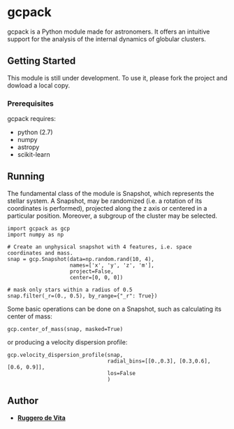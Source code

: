 # gcpack

gcpack is a Python module made for astronomers. It offers an intuitive support for the analysis of the internal dynamics of globular clusters.

## Getting Started

This module is still under development. To use it, please fork the project and dowload a local copy.

### Prerequisites

gcpack requires:
* python (2.7)
* numpy
* astropy
* scikit-learn

## Running

The fundamental class of the module is Snapshot, which represents the stellar system.
A Snapshot, may be randomized (i.e. a rotation of its coordinates is performed), 
projected along the z axis or centered in a particular position.
Moreover, a subgroup of the cluster may be selected.

```
import gcpack as gcp
import numpy as np

# Create an unphysical snapshot with 4 features, i.e. space coordinates and mass.
snap = gcp.Snapshot(data=np.random.rand(10, 4),
                    names=['x', 'y', 'z', 'm'],
                    project=False,
                    center=[0, 0, 0])

# mask only stars within a radius of 0.5
snap.filter(_r=(0., 0.5), by_range={"_r": True})
```

Some basic operations can be done on a Snapshot, such as calculating its center of mass:

```
gcp.center_of_mass(snap, masked=True)
```

or producing a velocity dispersion profile:

```
gcp.velocity_dispersion_profile(snap,
                                radial_bins=[[0.,0.3], [0.3,0.6], [0.6, 0.9]],
                                los=False
                                )
```

## Author

* [**Ruggero de Vita**](https://github.com/ruggerod)